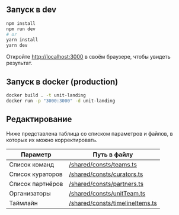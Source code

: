 ## Запуск в dev

```bash
npm install
npm run dev
# or
yarn install
yarn dev
```

Откройте [http://localhost:3000](http://localhost:3000) в своём браузере, чтобы увидеть результат.

## Запуск в docker (production)

```bash
docker build . -t unit-landing
docker run -p "3000:3000" -d unit-landing
```

## Редактирование

Ниже представлена таблица со списком параметров и файлов, в которых их можно корректировать. 

| Параметр | Путь в файлу |
| -------- | ------------ |
| Список команд | [/shared/consts/teams.ts](/shared/consts/teams.ts) |
| Список кураторов | [/shared/consts/curators.ts](/shared/consts/curators.ts) |
| Список партнёров | [/shared/consts/partners.ts](/shared/consts/partners.ts) |
| Организаторы | [/shared/consts/unitTeam.ts](/shared/consts/unitTeam.ts) |
| Таймлайн | [/shared/consts/timelineItems.ts](/shared/consts/timelineItems.ts) |
